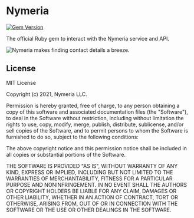 # Nymeria

[![Gem Version](https://badge.fury.io/rb/nymeria.svg)](https://badge.fury.io/rb/nymeria)

The official Ruby gem to interact with the Nymeria service and API.

![Nymeria makes finding contact details a breeze.](https://www.nymeria.io/marquee.png)

## License

MIT License

Copyright (c) 2021, Nymeria LLC.

Permission is hereby granted, free of charge, to any person obtaining a copy
of this software and associated documentation files (the "Software"), to deal
in the Software without restriction, including without limitation the rights
to use, copy, modify, merge, publish, distribute, sublicense, and/or sell
copies of the Software, and to permit persons to whom the Software is
furnished to do so, subject to the following conditions:

The above copyright notice and this permission notice shall be included in all
copies or substantial portions of the Software.

THE SOFTWARE IS PROVIDED "AS IS", WITHOUT WARRANTY OF ANY KIND, EXPRESS OR
IMPLIED, INCLUDING BUT NOT LIMITED TO THE WARRANTIES OF MERCHANTABILITY,
FITNESS FOR A PARTICULAR PURPOSE AND NONINFRINGEMENT. IN NO EVENT SHALL THE
AUTHORS OR COPYRIGHT HOLDERS BE LIABLE FOR ANY CLAIM, DAMAGES OR OTHER
LIABILITY, WHETHER IN AN ACTION OF CONTRACT, TORT OR OTHERWISE, ARISING FROM,
OUT OF OR IN CONNECTION WITH THE SOFTWARE OR THE USE OR OTHER DEALINGS IN THE
SOFTWARE.
